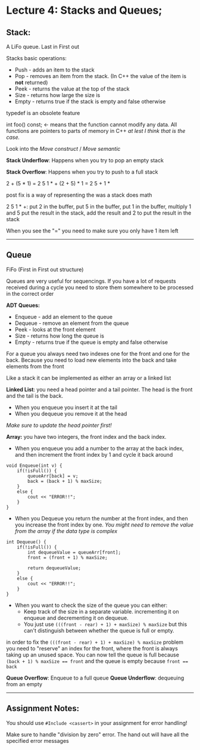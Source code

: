 # Lecture 4: Stacks and Queues;

## Stack:
A LiFo queue. Last in First out

Stacks basic operations:
* Push - adds an item to the stack
* Pop - removes an item from the stack. (In C++ the value of the item is **not** returned)
* Peek - returns the value at the top of the stack
* Size - returns how large the size is
* Empty - returns true if the stack is empty and false otherwise

typedef is an obsolete feature

int foo() const; <- means that the function cannot modify any data. All functions are pointers to parts of memory in C++ *at lest I think that is the case.*

Look into the *Move construct* / *Move semantic*

**Stack Underflow**: Happens when you try to pop an empty stack

**Stack Overflow**: Happens when you try to push to a full stack

2 + (5 * 1) = 2 5 1 * +
(2 + 5) * 1 = 2 5 + 1 *

post fix is a way of representing the was a stack does math

2 5 1 * +: put 2 in the buffer, put 5 in the buffer, put 1 in the buffer, multiply 1 and 5 put the result in the stack, add the result and 2 to put the result in the stack

When you see the "=" you need to make sure you only have 1 item left

***

## Queue

FiFo (First in First out structure)

Queues are very useful for sequencings. If you have a lot of requests received during a cycle you need to store them somewhere to be processed in the correct order

**ADT Queues:**
* Enqueue - add an element to the queue
* Dequeue - remove an element from the queue
* Peek - looks at the front element
* Size - returns how long the queue is
* Empty - returns true if the queue is empty and false otherwise

For a queue you always need two indexes one for the front and one for the back. Because you need to load new elements into the back and take elements from the front

Like a stack it can be implemented as either an array or a linked list

**Linked List**: you need a head pointer and a tail pointer. The head is the front and the tail is the back. 
* When you enqueue you insert it at the tail
* When you dequeue you remove it at the head

*Make sure to update the head pointer first!*

**Array:** you have two integers, the front index and the back index.
* When you enqueue you add a number to the array at the back index, and then increment the front index by 1 and cycle it back around
```
void Enqueue(int v) {
    if(!isFull()) {
        queueArr[back] = v;
        back = (back + 1) % maxSize;
    }
    else {
        cout << "ERROR!!";
    }
} 
```
* When you Dequeue you return the number at the front index, and then you increase the front index by one. *You might need to remove the value from the array if the data type is complex*

```
int Dequeue() {
    if(!isFull()) {
        int dequeueValue = queueArr[front];
        front = (front + 1) % maxSize;

        return dequeueValue;
    }
    else {
        cout << "ERROR!!";
    }
} 
```
* When you want to check the size of the queue you can either: 
    * Keep track of the size in a separate variable. incrementing it on enqueue and decrementing it on dequeue.
    * You just use `(((front - rear) + 1) + maxSize) % maxSize` but this can't distinguish between whether the queue is full or empty.

in order to fix the `(((front - rear) + 1) + maxSize) % maxSize` problem you need to "reserve" an index for the front, where the front is always taking up an unused space. You can now tell the queue is full because `(back + 1) % maxSize == front` and the queue is empty because `front == back`

**Queue Overflow**: Enqueue to a full queue
**Queue Underflow**: dequeuing from an empty


***

## Assignment Notes:

You should use `#Include <cassert>` in your assignment for error handling! 

Make sure to handle "division by zero" error. The hand out will have all the specified error messages

